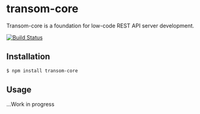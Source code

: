 # transom-core
Transom-core is a foundation for low-code REST API server development.

[![Build Status](https://travis-ci.org/transomjs/transom-core.svg?branch=master)](https://travis-ci.org/transomjs/transom-core)


## Installation

```bash
$ npm install transom-core
```

## Usage
...Work in progress
